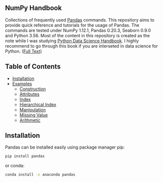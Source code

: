 ## NumPy Handbook
Collections of frequently used [Pandas](https://pandas.pydata.org/) commands. This repository aims to provide quick reference and tutorials for the usage of Pandas. The commands are tested under NumPy 1.12.1, Pandas 0.20.3, Seaborn 0.9.0 and Python 3.56. Most of the content in this repository is created as the note while I was studying [Python Data Science Handbook](http://shop.oreilly.com/product/0636920034919.do). I highly recommend to go through this book if you are interseted in data science for Python. ([Full Text](https://jakevdp.github.io/PythonDataScienceHandbook/))

## Table of Contents
* [Installation](#installation)
* [Examples](notebooks)
    * [Construction](notebooks/construction.ipynb)
    * [Attributes](notebooks/attributes.ipynb)
    * [Index](notebooks/index.ipynb)
    * [Hierarchical Index](notebooks/hierarchical_index.ipynb)
    * [Manipulation](notebooks/manipulation.ipynb)
    * [Missing Value](notebooks/missing_value.ipynb)
    * [Arithmetic](notebooks/arithmetic.ipynb)

## Installation
Pandas can be installed easily using package manager pip:
```bash
pip install pandas
```
or conda:
```bash
conda install -c anaconda pandas
```